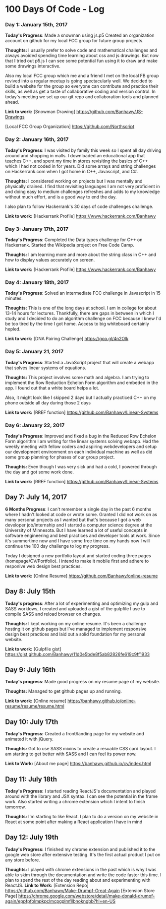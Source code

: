 # 100 Days Of Code - Log

### Day 1: January 15th, 2017

**Today's Progress**: 
Made a snowman using js.p5 
Created an organization account on github for my local FCC group for future group projects.

**Thoughts:** I usually prefer to solve code and mathematical challenges and always avoided spending time learning about css and js drawings. But now that I tried out p5.js I can see some potential fun using it to draw and make some drawings interactive.

Also my local FCC group which me and a friend I met on the local FB group revived into a regular meetup is going spectacularly well. We decided to build a website for the group so everyone can contribute and practice their skills, as well as get a taste of collaborative coding and version control. In today's meeting we set up our git repo and collaboration tools and planned ahead.

**Link to work:** 
[Snowman Drawing] https://github.com/Banhawy/JS-Drawings

[Local FCC Group Organization] https://github.com/Northscript

### Day 2: January 16th, 2017

**Today's Progress**: 
I was visited by family this week so I spent all day driving around and shopping in malls. I downloaded an educational app that teaches C++, and spent my time in stores revisiting the basics of C++ which I had not coded in for years. Did some arrays and string challenges on Hackerrank.com when I got home in C++, Javascript, and C#.

**Thoughts:** I considered working on projects but I was mentally and physically drained. I find that revisiting languages I am not very proficient in and doing easy to medium challenges refreshes and adds to my knowledge without much effort, and is a good way to end the day. 

I also plan to follow Hackerrank's 30 days of code challenges challenge.

**Link to work:** 
[Hackerrank Profile] https://www.hackerrank.com/Banhawy

### Day 3: January 17th, 2017

**Today's Progress**: 
Completed the Data types challenge for C++ on Hackerrank. 
Started the Wikipedia project on Free Code Camp.

**Thoughts:** I am learning more and more about the string class in C++ and how to display values accurately on screen.

**Link to work:** 
[Hackerrank Profile] https://www.hackerrank.com/Banhawy

### Day 4: January 18th, 2017

**Today's Progress**: 
Solved an intermediate FCC challenge in Javascript in 15 minutes.

**Thoughts:** This is one of the long days at school. I am in college for about 13-14 hours for lectures. Thankfully, there are gaps in between in which I study and I decided to do an algorithm challenge on FCC because I knew I'd be too tired by the time I got home. Access to big whiteboard certainly hepled.

**Link to work:** 
[DNA Pairing Challenge] https://goo.gl/4n2Olk

### Day 5: January 21, 2017

**Today's Progress**: 
Started a JavaScript project that will create a webapp that solves linear systems of equations.

**Thoughts:** This project involves some math and algebra. I am trying to implement the Row Reduction Echelon Form algorithm and embeded in the app. I found out that a white board helps a lot. 

Also, it might look like I skipped 2 days but I actually practiced C++ on my phone outside all day during those 2 days

**Link to work:** 
[RREF function] https://github.com/Banhawy/Linear-Systems

### Day 6: January 22, 2017

**Today's Progress**: 
Improved and fixed a bug in the Reduced Row Echelon Form algorithm I am writing for the linear systems solving webapp.
Had the weekly meeting with fellow coders and aspiring webdevelopers and setup our development environment on each individual machine as well as did some group planning for phases of our group project.

**Thoughts:** Even though I was very sick and had a cold, I powered through the day and got some work done.

**Link to work:** 
[RREF function] https://github.com/Banhawy/Linear-Systems

## Day 7: July 14, 2017

**6 Months Progress**:
I can't remember a single day in the past 6 months where I hadn't looked at code or wrote some. Granted I did not work on as many personal projects as I wanted but that's because I got a web developer job/internship and I started a computer science degree at the University of Minnesota. But I have learned a lot of useful concepts in software engineering and best practices and developer tools at work. Since it's summertime now and I have some free time on my hands now I will continue the 100 day challenge to log my progress.

Today I designed a new portfolio layout and started coding three pages (homepage/CV/Portfolio). I intend to make it mobile first and adhere to responive web design best practices.

**Link to work:** 
[Online Resume] https://github.com/Banhawy/online-resume

## Day 8: July 15th

**Today's progress**:
After a lot of experimenting and optimizing my gulp and SASS worklows, I created and uploaded a gist of the gulpfile I use to compile SASS and reload browser on changes. 

**Thoughts:**
I kept working on my online resume. It's been a challenge hosting it on github pages but I've managed to implement responsive design best practices and laid out a solid foundation for my personal website.

**Link to work:**
[Gulpfile gist] https://gist.github.com/Banhawy/11d0e5bde8f5ab82826fe619c9ff1933

## Day 9: July 16th

**Today's progress**:
Made good progress on my resume page of my website.

**Thoughts:**
Managed to get github pages up and running.

**Link to work:**
[Online resume] https://banhawy.github.io/online-resume/resume/resume.html

## Day 10: July 17th
**Today's Progress:**
Created a front/landing page for my website and animated it with jQuery.

**Thoughts:**
Got to use SASS mixins to create a resuable CSS card layout. I am starting to get better with SASS and I can feel its power now.

**Link to Work:**
[About me page] https://banhawy.github.io/cv/index.html

## Day 11: July 18th
**Today's Progress:**
I started reading ReactJS's documentation and played around with the library and JSX syntax. I can see the potential in the frame work. Also started writing a chrome extension which I intent to finish tomorrow.

**Thoughts:**
I'm starting to like React. I plan to do a version on my website in React at some point after making a React application I have in mind

## Day 12: July 19th
**Today's Progress:**
I finished my chrome extension and published it to the google web store after extensive testing. It's the first actual product I put on any store before.

**Thoughts:**
I played with chrome extensions in the past which is why I was able to skim through the documentation and write the code faster this time. I plan to spend the rest of the day reading about and experimenting with ReactJS.
**Link to Work:**
[Extension Repo] https://github.com/Banhawy/Make-Drumpf-Great-Again
[Extension Store Page] https://chrome.google.com/webstore/detail/make-donald-drumpf-again/eppfpfolmpkpclmcpgplmfllbnokngbb?hl=en-US
